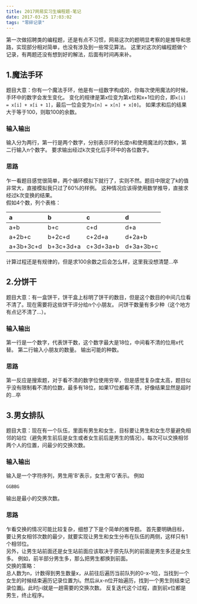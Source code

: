 ```yaml
---
title: 2017网易实习生编程题-笔记
date: 2017-03-25 17:03:02
tags: "零碎记录"
---
```

第一次做招聘类的编程题，还是有点不习惯，网易这次的题明显考察的是推导和思路，实现部分相对简单，也没有涉及到一些常见算法。
这里对这次的编程题做个记录，有两题还没有想到好的解法，后面有时间再来补。
<!-- more -->
## 1.魔法手环
题目大意：你有一个魔法手环，他是有一组数字构成的，你每次使用魔法的时候，手环中的数字会发生变化。
变化的规律是第x位变为第x位和x+1位的合，即`x[i] = x[i] + x[i + 1]`，最后一位会变为`x[n] = x[n] + x[0]`。
如果求和后的结果大于等于100，则取100的余数。
### 输入输出
输入分为两行，第一行是两个数字，分别表示环的长度n和使用魔法的次数k，第二行输入n个数字。
要求输出经过k次变化后手环中的各位数字。
### 思路
乍一看题目感觉很简单，两个循环模拟下就行了，实则不然。题目中限定了k的值非常大，直接模拟我只过了60%的样例。
这种情况应该得使用数学推导，直接求经过k次变换的结果。  
假如4个数，列个表格：

| a       | b      | c    | d    |
|:------- |:-------|:-----|:-----|
| a+b     | b+c | c+d | d+a|
| a+2b+c  | b+2c+d  |  c+2d+a | d+2a+b|
| a+3b+3c+d | b+3c+3d+a  |   c+3d+3a+b | d+3a+3b+c |
计算过程还是有规律的，但是求100余数之后会怎么样，这里我没想清楚...卒


## 2.分饼干
题目大意：有一盒饼干，饼干盒上标明了饼干的数目，但是这个数目的中间几位看不清了。现在需要将这些饼干评分给n个小朋友。
问饼干数量有多少种（这个地方有点记不清了...）。
### 输入输出
第一行是一个数字，代表饼干数，这个数字最大是18位，中间看不清的位用x代替。
第二行输入小朋友的数量。
输出可能的种数。
### 思路
第一反应是搜索题，对于看不清的数字位使用穷举，但是感觉复杂度太高，题目似乎没有限制看不清的位数，最多有18位，如果17位都看不清，好像结果显然是超时的...卒

## 3.男女排队
题目大意：现在有一个队伍，里面有男生和女生，目标要让男生和女生尽量避免相邻的站位（避免男生前后是女生或者女生前后是男生的情况）。每次可以交换相邻两个人的位置，问最少的交换次数。
### 输入输出
输入是一个字符序列，男生用'B'表示，女生用'G'表示。
例如
```
GGBBG
```
输出是最小的交换次数。
### 思路
乍看交换的情况可能比较复杂，细想了下是个简单的推导题。
首先要明确目标，要让男女相邻次数的最少，就要实现让男生和女生分布在队伍的两侧，这样只有1个相邻位。  
另外，让男生站前面还是女生站前面应该取决于原先队列的前面是男生多还是女生多。
例如，前半部分男生多，那么把男生都换到前面。  
交换的策略：  
总人数为n，计数得到男生数量x，从前往后遍历当前队列的0-x-1位，当找到一个女生的时候结束遍历记录位置为i。然后从x-n位开始遍历，找到一个男生则结束记录位置j。此时j-i就是一趟需要的交换次数。
反复迭代这个过程，直到前x位都是男生，终止程序。

